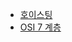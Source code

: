 - [호이스팅](https://github.com/kbyunghoon/frontend_study/tree/master/Hoisting)
- [OSI 7 계층](https://github.com/kbyunghoon/frontend_study/tree/master/OSI_7_Layer)